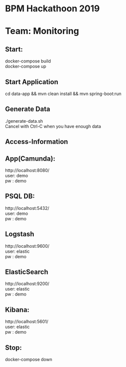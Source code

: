 # BPM Hackathoon 2019
# Team: Monitoring

## Start:
docker-compose build    
docker-compose up

## Start Application
cd data-app && mvn clean install && mvn spring-boot:run

## Generate Data
./generate-data.sh  
Cancel with Ctrl-C when you have enough data

## Access-Information
## App(Camunda):
http://localhost:8080/  
user: demo  
pw  : demo  

## PSQL DB:
http://localhost:5432/  
user: demo  
pw  : demo

## Logstash 
http://localhost:9600/  
user: elastic   
pw  : demo

## ElasticSearch
http://localhost:9200/  
user: elastic   
pw  : demo

## Kibana:
http://localhost:5601/  
user: elastic   
pw  : demo

## Stop:
docker-compose down
